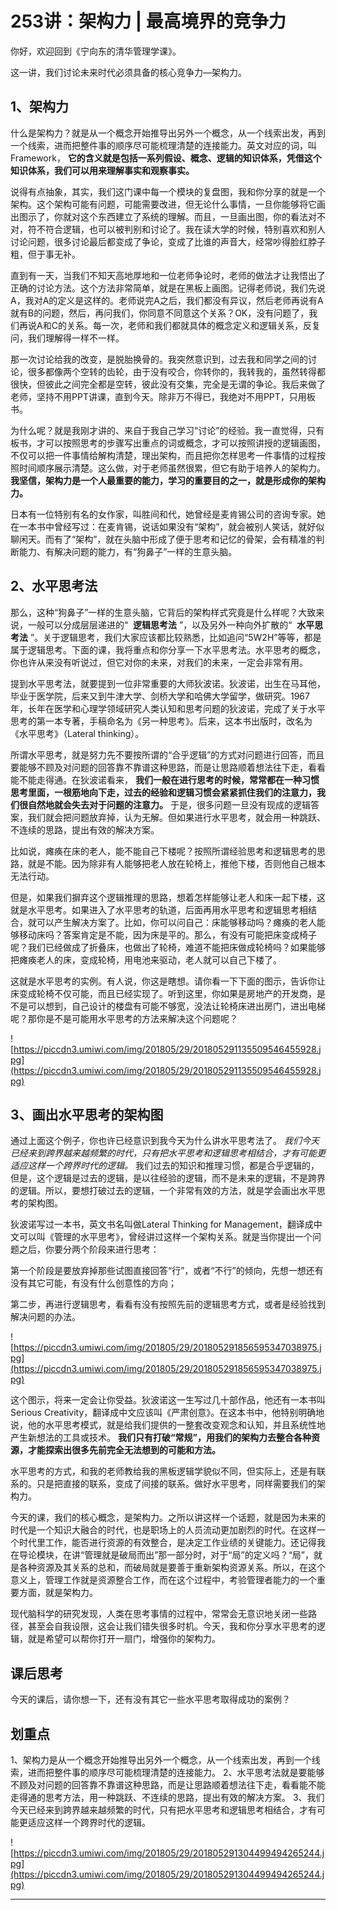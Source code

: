# 253讲：架构力 | 最高境界的竞争力

你好，欢迎回到《宁向东的清华管理学课》。

这一讲，我们讨论未来时代必须具备的核心竞争力—架构力。

## 1、架构力

什么是架构力？就是从一个概念开始推导出另外一个概念，从一个线索出发，再到一个线索，进而把整件事的顺序尽可能梳理清楚的连接能力。英文对应的词，叫Framework， **它的含义就是包括一系列假设、概念、逻辑的知识体系，凭借这个知识体系，我们可以用来理解事实和观察事实。**

说得有点抽象，其实，我们这门课中每一个模块的复盘图，我和你分享的就是一个架构。这个架构可能有问题，可能需要改进，但无论什么事情，一旦你能够将它画出图示了，你就对这个东西建立了系统的理解。而且，一旦画出图，你的看法对不对，符不符合逻辑，也可以被判别和讨论了。我在读大学的时候，特别喜欢和别人讨论问题，很多讨论最后都变成了争论，变成了比谁的声音大，经常吵得脸红脖子粗，但于事无补。

直到有一天，当我们不知天高地厚地和一位老师争论时，老师的做法才让我悟出了正确的讨论方法。这个方法非常简单，就是在黑板上画图。记得老师说，我们先说A，我对A的定义是这样的。老师说完A之后，我们都没有异议，然后老师再说有A就有B的问题，然后，再问我们，你同意不同意这个关系？OK，没有问题了，我们再说A和C的关系。每一次，老师和我们都就具体的概念定义和逻辑关系，反复问，我们理解得一样不一样。

那一次讨论给我的改变，是脱胎换骨的。我突然意识到，过去我和同学之间的讨论，很多都像两个空转的齿轮，由于没有咬合，你转你的，我转我的，虽然转得都很快，但彼此之间完全都是空转，彼此没有交集，完全是无谓的争论。我后来做了老师，坚持不用PPT讲课，直到今天。除非万不得已，我绝对不用PPT，只用板书。

为什么呢？就是我刚才讲的、来自于我自己学习“讨论”的经验。我一直觉得，只有板书，才可以按照思考的步骤写出重点的词或概念，才可以按照讲授的逻辑画图，不仅可以把一件事情给解构清楚，理出架构，而且把你怎样思考一件事情的过程按照时间顺序展示清楚。这么做，对于老师虽然很累，但它有助于培养人的架构力。 **我坚信，架构力是一个人最重要的能力，学习的重要目的之一，就是形成你的架构力。**

日本有一位特别有名的女作家，叫胜间和代，她曾经是麦肯锡公司的咨询专家。她在一本书中曾经写过：在麦肯锡，说话如果没有“架构”，就会被别人笑话，就好似聊闲天。而有了“架构”，就在头脑中形成了便于思考和记忆的骨架，会有精准的判断能力、有解决问题的能力，有“狗鼻子”一样的生意头脑。

## 2、水平思考法

那么，这种“狗鼻子”一样的生意头脑，它背后的架构样式究竟是什么样呢？大致来说，一般可以分成层层递进的“  **逻辑思考法** ”，以及另外一种向外扩散的“  **水平思考法** ”。关于逻辑思考，我们大家应该都比较熟悉，比如追问“5W2H”等等，都是属于逻辑思考。下面的课，我将重点和你分享一下水平思考法。水平思考的概念，你也许从来没有听说过，但它对你的未来，对我们的未来，一定会非常有用。

提到水平思考法，就要提到一位非常重要的大师狄波诺。狄波诺，出生在马耳他，毕业于医学院，后来又到牛津大学、剑桥大学和哈佛大学留学，做研究。1967年，长年在医学和心理学领域研究人类认知和思考问题的狄波诺，完成了关于水平思考的第一本专著，手稿命名为《另一种思考》。后来，这本书出版时，改名为《水平思考》（Lateral thinking）。

所谓水平思考，就是努力先不要按所谓的“合乎逻辑”的方式对问题进行回答，而且要能够不顾及对问题的回答靠不靠谱这种思路，而是让思路顺着想法往下走，看看能不能走得通。在狄波诺看来， **我们一般在进行思考的时候，常常都在一种习惯思考里面，一根筋地向下走，过去的经验和逻辑习惯会紧紧抓住我们的注意力，我们很自然地就会失去对于问题的注意力。** 于是，很多问题一旦没有现成的逻辑答案，我们就会把问题放弃掉，认为无解。但如果进行水平思考，就会用一种跳跃、不连续的思路，提出有效的解决方案。

比如说，瘫痪在床的老人，能不能自己下楼呢？按照所谓经验思考和逻辑思考的思路，就是不能。因为除非有人能够把老人放在轮椅上，推他下楼，否则他自己根本无法行动。

但是，如果我们摒弃这个逻辑推理的思路，想着怎样能够让老人和床一起下楼，这就是水平思考。如果进入了水平思考的轨道，后面再用水平思考和逻辑思考相结合，就可以产生解决方案了。比如，你可以问自己：床能够移动吗？瘫痪的老人能够移动床吗？答案肯定是不能，因为床是平的。那么，有没有可能把床变成椅子呢？我们已经做成了折叠床，也做出了轮椅，难道不能把床做成轮椅吗？如果能够把瘫痪老人的床，变成轮椅，用电池来驱动，老人就可以自己下楼了。

这就是水平思考的实例。有人说，你这是瞎想。请你看一下下面的图示，告诉你让床变成轮椅不仅可能，而且已经实现了。听到这里，你如果是房地产的开发商，是不是可以想到，自己设计的楼盘有可能不够宽，没法让轮椅床进出房门，进出电梯呢？那你是不是可能用水平思考的方法来解决这个问题呢？

![https://piccdn3.umiwi.com/img/201805/29/201805291135509546455928.jpg](https://piccdn3.umiwi.com/img/201805/29/201805291135509546455928.jpg)

## 3、画出水平思考的架构图

通过上面这个例子，你也许已经意识到我今天为什么讲水平思考法了。 *我们今天已经来到跨界越来越频繁的时代，只有把水平思考和逻辑思考相结合，才有可能更适应这样一个跨界时代的逻辑。* 我们过去的知识和推理习惯，都是合乎逻辑的，但是，这个逻辑是过去的逻辑，是以往经验的逻辑，而不是未来的逻辑，不是跨界的逻辑。所以，要想打破过去的逻辑，一个非常有效的方法，就是学会画出水平思考的架构图。

狄波诺写过一本书，英文书名叫做Lateral Thinking for Management，翻译成中文可以叫《管理的水平思考》，曾经讲过这样一个架构关系。就是当你提出一个问题之后，你要分两个阶段来进行思考：

第一个阶段是要放弃掉那些试图直接回答“行”，或者“不行”的倾向，先想一想还有没有其它可能，有没有什么创意性的方向；

第二步，再进行逻辑思考，看看有没有按照先前的逻辑思考方式，或者是经验找到解决问题的办法。

![https://piccdn3.umiwi.com/img/201805/29/201805291856595347038975.jpg](https://piccdn3.umiwi.com/img/201805/29/201805291856595347038975.jpg)

这个图示，将来一定会让你受益。狄波诺这一生写过几十部作品，他还有一本书叫Serious Creativity，翻译成中文应该叫《严肃创意》。在这本书中，他特别明确地说，他的水平思考模式，就是给我们提供的一整套改变观念和认知，并且系统性地产生新想法的工具或技术。 **我们只有打破“常规”，用我们的架构力去整合各种资源，才能探索出很多先前完全无法想到的可能和方法。**

水平思考的方式，和我的老师教给我的黑板逻辑学貌似不同，但实际上，还是有联系的。只是把直接的联系，变成了间接的联系。做好水平思考，同样需要我们的架构力。

今天的课，我们的核心概念，是架构力。之所以讲这样一个话题，就是因为未来的时代是一个知识大融合的时代，也是职场上的人员流动更加剧烈的时代。在这样一个时代里工作，能否进行资源的有效整合，是决定工作业绩的关键能力。还记得我在导论模块，在讲“管理就是破局而出”那一部分时，对于“局”的定义吗？“局”，就是各种资源及其关系的总和，而破局就是要善于重新架构资源关系。所以，在这个意义上，管理工作就是资源整合工作，而在这个过程中，考验管理者能力的一个重要方面，就是架构力。

现代脑科学的研究发现，人类在思考事情的过程中，常常会无意识地关闭一些路径，甚至会自我设限，这会让我们错失很多时机。今天，我和你分享水平思考的逻辑，就是希望可以帮你打开一扇门，增强你的架构力。

## 课后思考

今天的课后，请你想一下，还有没有其它一些水平思考取得成功的案例？

## 划重点

1、架构力是从一个概念开始推导出另外一个概念，从一个线索出发，再到一个线索，进而把整件事的顺序尽可能梳理清楚的连接能力。
2、水平思考法就是要能够不顾及对问题的回答靠不靠谱这种思路，而是让思路顺着想法往下走，看看能不能走得通的思考方法，用一种跳跃、不连续的思路，提出有效的解决方案。
3、我们今天已经来到跨界越来越频繁的时代，只有把水平思考和逻辑思考相结合，才有可能更适应这样一个跨界时代的逻辑。

![https://piccdn3.umiwi.com/img/201805/29/201805291304499494265244.jpg](https://piccdn3.umiwi.com/img/201805/29/201805291304499494265244.jpg)

---

